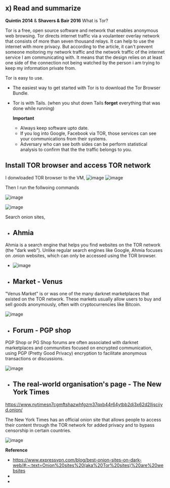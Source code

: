 ## x) Read and summarize ## 

**Quintin 2014** & **Shavers & Bair 2016**
 What is Tor?

 Tor is a free, open source software and network that enables anonymous web browsing. 
 Tor directs internet traffic via a voulanteer overlay network that consists of more than seven thousand relays. It can help to use the internet with more privacy. 
 But according to the article, it can't prevent someone moitoring my network traffic and the network traffic of the internet service I am communicating with. It      means that the design relies on at least one side of the connection not being watched by the person i am trying to keep my information private from. 

Tor is easy to use. 
- The easiest way to get started with Tor is to download the Tor Browser Bundle.
- Tor is with Tails. (when you shut down Tails **forget** everything that was done while running)

  **Important**
  - Always keep software upto date.
  - If you log into Google, Facebook via TOR, those services can see your communications from their systems.
  - Adversary who can see both sides can be perform statistical analysis to confirm that the the traffic belongs to you.

## Install TOR browser and access TOR network ## 
I donwloaded TOR browser to the VM,
![image](https://github.com/user-attachments/assets/97e50ce0-782f-4003-818a-ae5a6d32bc4f)
![image](https://github.com/user-attachments/assets/057793f9-e911-470e-a57a-d9cae323f115)

Then I run the follwoing commands

![image](https://github.com/user-attachments/assets/5d264a36-5af7-4d8d-9041-97b75a11661e)

![image](https://github.com/user-attachments/assets/38a14644-aae4-4df1-b269-07be80c1a757)

Search onion sites,
- ## Ahmia

Ahmia is a search engine that helps you find websites on the TOR network (the "dark web"). Unlike regular search engines like Google, Ahmia focuses on .onion websites, which can only be accessed using the TOR browser.

- ![image](https://github.com/user-attachments/assets/1829a240-73dd-47d9-bdfb-79e1bc0c998e)

- ## Market - Venus

"Venus Market" is or was one of the many darknet marketplaces that existed on the TOR network. These markets usually allow users to buy and sell goods anonymously, often with cryptocurrencies like Bitcoin.

![image](https://github.com/user-attachments/assets/0fb6cb59-b407-4044-ba9c-a9af24814956)


- ## Forum - PGP shop

PGP Shop or PG Shop forums are often associated with darknet marketplaces and communities focused on encrypted communication, using PGP (Pretty Good Privacy) encryption to facilitate anonymous transactions or discussions.

![image](https://github.com/user-attachments/assets/6392b062-bbab-4bd2-9db4-1267f1ac3814)

- ## The real-world organisation's page - The New York Times
https://www.nytimesn7cgmftshazwhfgzm37qxb44r64ytbb2dj3x62d2lljsciiyd.onion/

The New York Times has an official onion site that allows people to access their content through the TOR network for added privacy and to bypass censorship in certain countries.

![image](https://github.com/user-attachments/assets/efb48f32-902f-4746-b777-d7ce61a1e03f)

**Reference**
- https://www.expressvpn.com/blog/best-onion-sites-on-dark-web/#:~:text=Onion%20sites%20(aka%20Tor%20sites)%20are%20websites
- 
- 

